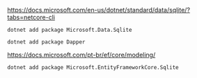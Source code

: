 
https://docs.microsoft.com/en-us/dotnet/standard/data/sqlite/?tabs=netcore-cli


```
dotnet add package Microsoft.Data.Sqlite
```



```
dotnet add package Dapper
```


https://docs.microsoft.com/pt-br/ef/core/modeling/
```
dotnet add package Microsoft.EntityFrameworkCore.Sqlite
```